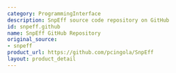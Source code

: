 ```yaml
---
category: ProgrammingInterface
description: SnpEff source code repository on GitHub
id: snpeff.github
name: SnpEff GitHub Repository
original_source:
- snpeff
product_url: https://github.com/pcingola/SnpEff
layout: product_detail
---
```

